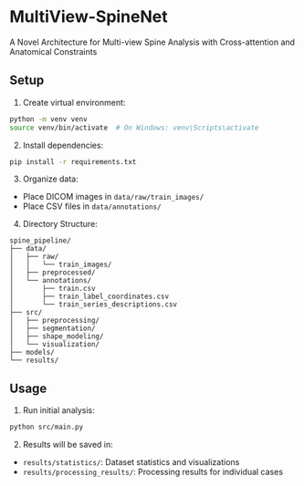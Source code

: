 # MultiView-SpineNet 
A Novel Architecture for Multi-view Spine Analysis with Cross-attention and Anatomical Constraints


## Setup

1. Create virtual environment:
```bash
python -m venv venv
source venv/bin/activate  # On Windows: venv\Scripts\activate
```

2. Install dependencies:
```bash
pip install -r requirements.txt
```

3. Organize data:
- Place DICOM images in `data/raw/train_images/`
- Place CSV files in `data/annotations/`

4. Directory Structure:
```
spine_pipeline/
├── data/
│   ├── raw/
│   │   └── train_images/
│   ├── preprocessed/
│   └── annotations/
│       ├── train.csv
│       ├── train_label_coordinates.csv
│       └── train_series_descriptions.csv
├── src/
│   ├── preprocessing/
│   ├── segmentation/
│   ├── shape_modeling/
│   └── visualization/
├── models/
└── results/
```

## Usage

1. Run initial analysis:
```bash
python src/main.py
```

2. Results will be saved in:
- `results/statistics/`: Dataset statistics and visualizations
- `results/processing_results/`: Processing results for individual cases